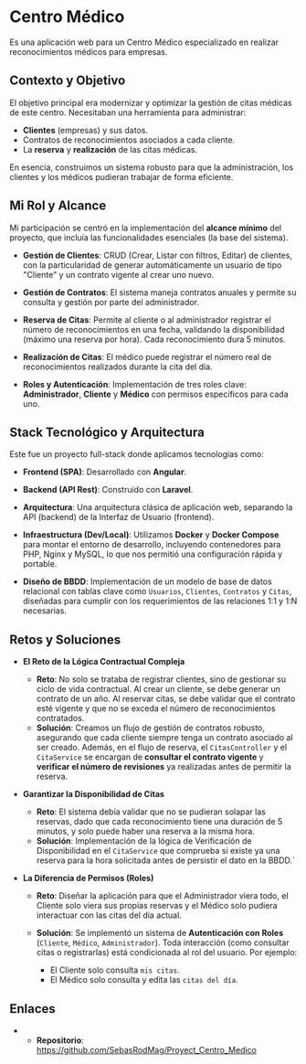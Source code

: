 # Centro Médico
Es una aplicación web para un Centro Médico especializado en realizar reconocimientos médicos para empresas.

## Contexto y Objetivo
El objetivo principal era modernizar y optimizar la gestión de citas médicas de este centro. Necesitaban una herramienta para administrar:

- **Clientes** (empresas) y sus datos.
- Contratos de reconocimientos asociados a cada cliente.
- La **reserva** y **realización** de las citas médicas.

En esencia, construimos un sistema robusto para que la administración, los clientes y los médicos pudieran trabajar de forma eficiente.

## Mi Rol y Alcance
Mi participación se centró en la implementación del **alcance mínimo** del proyecto, que incluía las funcionalidades esenciales (la base del sistema).

- **Gestión de Clientes**: CRUD (Crear, Listar con filtros, Editar) de clientes, con la particularidad de generar automáticamente un usuario de tipo "Cliente" y un contrato vigente al crear uno nuevo.


- **Gestión de Contratos**: El sistema maneja contratos anuales y permite su consulta y gestión por parte del administrador.

- **Reserva de Citas**: Permite al cliente o al administrador registrar el número de reconocimientos en una fecha, validando la disponibilidad (máximo una reserva por hora). Cada reconocimiento dura 5 minutos.

- **Realización de Citas**: El médico puede registrar el número real de reconocimientos realizados durante la cita del día.

- **Roles y Autenticación**: Implementación de tres roles clave: **Administrador**, **Cliente** y **Médico** con permisos específicos para cada uno.

## Stack Tecnológico y Arquitectura
Este fue un proyecto full-stack donde aplicamos tecnologías como:
- **Frontend (SPA)**: Desarrollado con **Angular**.

- **Backend (API Rest)**: Construido con **Laravel**.

- **Arquitectura**: Una arquitectura clásica de aplicación web, separando la API (backend) de la Interfaz de Usuario (frontend).

- **Infraestructura (Dev/Local)**: Utilizamos **Docker** y **Docker Compose** para montar el entorno de desarrollo, incluyendo contenedores para PHP, Nginx y MySQL, lo que nos permitió una configuración rápida y portable.

- **Diseño de BBDD**: Implementación de un modelo de base de datos relacional con tablas clave como ``Usuarios``, ``Clientes``, ``Contratos`` y ``Citas``, diseñadas para cumplir con los requerimientos de las relaciones 1:1 y 1:N necesarias.

## Retos y Soluciones
- **El Reto de la Lógica Contractual Compleja**
    - **Reto**: No solo se trataba de registrar clientes, sino de gestionar su ciclo de vida contractual. Al crear un cliente, se debe generar un contrato de un año. Al reservar citas, se debe validar que el contrato esté vigente y que no se exceda el número de reconocimientos contratados.
    - **Solución**: Creamos un flujo de gestión de contratos robusto, asegurando que cada cliente siempre tenga un contrato asociado al ser creado. Además, en el flujo de reserva, el ```CitasController``` y el ``CitaService`` se encargan de **consultar el contrato vigente** y **verificar el número de revisiones** ya realizadas antes de permitir la reserva.

- **Garantizar la Disponibilidad de Citas**
    - **Reto**: El sistema debía validar que no se pudieran solapar las reservas, dado que cada reconocimiento tiene una duración de 5 minutos, y solo puede haber una reserva a la misma hora.
    - **Solución**: Implementación de la lógica de Verificación de Disponibilidad en el ``CitaService`` que comprueba si existe ya una reserva para la hora solicitada antes de persistir el dato en la BBDD.`

- **La Diferencia de Permisos (Roles)**
    - **Reto**: Diseñar la aplicación para que el Administrador viera todo, el Cliente solo viera sus propias reservas y el Médico solo pudiera interactuar con las citas del día actual.
    - **Solución**: Se implementó un sistema de **Autenticación con Roles** (``Cliente``, ``Médico``, ``Administrador``). Toda interacción (como consultar citas o registrarlas) está condicionada al rol del usuario. Por ejemplo:

        - El Cliente solo consulta ``mis citas``.
        - El Médico solo consulta y edita las ``citas del día``.

## Enlaces
- - **Repositorio**: https://github.com/SebasRodMag/Proyect_Centro_Medico